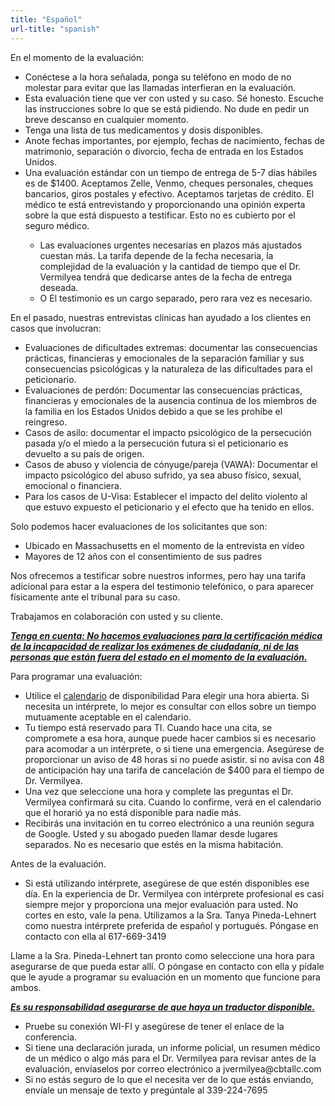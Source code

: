 ```yaml
---
title: "Español"
url-title: "spanish"
---
```

En el momento de la evaluación:
<ul>
    <li>Conéctese a la hora señalada, ponga su teléfono en modo de no molestar para evitar que las llamadas interfieran en la evaluación.</li>
    <li>Esta evaluación tiene que ver con usted y su caso. Sé honesto. Escuche las instrucciones sobre lo que se está pidiendo. No dude en pedir un breve descanso en cualquier momento.</li>
    <li>Tenga una lista de tus medicamentos y dosis disponibles.</li>
    <li>Anote fechas importantes, por ejemplo, fechas de nacimiento, fechas de matrimonio, separación o divorcio, fecha de entrada en los Estados Unidos.</li>
    <li>Una evaluación estándar con un tiempo de entrega de 5-7 días hábiles es de $1400. Aceptamos Zelle, Venmo, cheques personales, cheques bancarios, giros postales y efectivo. Aceptamos tarjetas de crédito. El médico te está entrevistando y proporcionando una opinión experta sobre la que está dispuesto a testificar. Esto no es cubierto por el seguro médico.</li>
        <ul>
            <li>Las evaluaciones urgentes necesarias en plazos más ajustados cuestan más. La tarifa depende de la fecha necesaria, la complejidad de la evaluación y la cantidad de tiempo que el Dr. Vermilyea tendrá que dedicarse antes de la fecha de entrega deseada.</li>
            <li>O El testimonio es un cargo separado, pero rara vez es necesario.</li>
        </ul>
</ul>

En el pasado, nuestras entrevistas clínicas han ayudado a los clientes en casos que involucran:
<ul>
  <li>Evaluaciones de dificultades extremas: documentar las consecuencias prácticas, financieras y emocionales de la separación familiar y sus consecuencias psicológicas y la naturaleza de las dificultades para el peticionario.</li>
  <li>Evaluaciones de perdón: Documentar las consecuencias prácticas, financieras y emocionales de la ausencia continua de los miembros de la familia en los Estados Unidos debido a que se les prohíbe el reingreso.</li>
  <li>Casos de asilo: documentar el impacto psicológico de la persecución pasada y/o el miedo a la persecución futura si el peticionario es devuelto a su país de origen.</li>
  <li>Casos de abuso y violencia de cónyuge/pareja (VAWA): Documentar el impacto psicológico del abuso sufrido, ya sea abuso físico, sexual, emocional o financiera.</li>
  <li>Para los casos de U-Visa: Establecer el impacto del delito violento al que estuvo expuesto el peticionario y el efecto que ha tenido en ellos.</li>
</ul>

Solo podemos hacer evaluaciones de los solicitantes que son:
<ul>
    <li>Ubicado en Massachusetts en el momento de la entrevista en vídeo</li>
    <li>Mayores de 12 años con el consentimiento de sus padres</li>
</ul>

Nos ofrecemos a testificar sobre nuestros informes, pero hay una tarifa adicional para estar a la espera del testimonio telefónico, o para aparecer físicamente ante el tribunal para su caso.

Trabajamos en colaboración con usted y su cliente.

<b><i><u>Tenga en cuenta: No hacemos evaluaciones para la certificación médica de la incapacidad de realizar los exámenes de ciudadanía, ni de las personas que están fuera del estado en el momento de la evaluación.</u></i></b>

Para programar una evaluación:
<ul>
    <li>Utilice el <u><a href="/calendar/">calendario</a></u> de disponibilidad Para elegir una hora abierta. Si necesita un intérprete, lo mejor es consultar con ellos sobre un tiempo mutuamente aceptable en el calendario.</li>
    <li>Tu tiempo está reservado para TI. Cuando hace una cita, se compromete a esa hora, aunque puede hacer cambios si es necesario para acomodar a un intérprete, o si tiene una emergencia. Asegúrese de proporcionar un aviso de 48 horas si no puede asistir. si no avisa con 48 de anticipación hay una tarifa de cancelación de $400 para el tiempo de Dr. Vermilyea.</li>
    <li>Una vez que seleccione una hora y complete las preguntas el Dr. Vermilyea confirmará su cita. Cuando lo confirme, verá en el calendario que el horarió ya no está disponible para nadie más.</li>
    <li>Recibirás una invitación en tu correo electrónico a una reunión segura de Google. Usted y su abogado pueden llamar desde lugares separados. No es necesario que estés en la misma habitación.</li>
</ul>

Antes de la evaluación.
<ul>
    <li>Si está utilizando intérprete, asegúrese de que estén disponibles ese día. En la experiencia de Dr. Vermilyea con intérprete profesional es casi siempre mejor y proporciona una mejor evaluación para usted. No cortes en esto, vale la pena. Utilizamos a la Sra. Tanya Pineda-Lehnert como nuestra intérprete preferida de español y portugués. Póngase en contacto con ella al 617-669-3419</li>
</ul>

Llame a la Sra. Pineda-Lehnert tan pronto como seleccione una hora para asegurarse de que pueda estar allí. O póngase en contacto con ella y pídale que le ayude a programar su evaluación en un momento que funcione para ambos.

<b><i><u>Es su responsabilidad asegurarse de que haya un traductor disponible.</u></i></b>
<ul>
    <li>Pruebe su conexión WI-FI y asegúrese de tener el enlace de la conferencia.</li>
    <li>Si tiene una declaración jurada, un informe policial, un resumen médico de un médico o algo más para el Dr. Vermilyea para revisar antes de la evaluación, envíaselos por correo electrónico a jvermilyea@cbtallc.com</li>
    <li>Si no estás seguro de lo que el necesita ver de lo que estás enviando, envíale un mensaje de texto y pregúntale al 339-224-7695</li>
</ul>